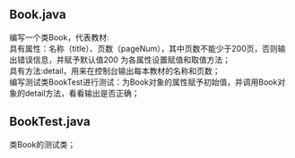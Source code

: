 ## Book.java
编写一个类Book，代表教材:  
具有属性：名称（title）、页数（pageNum），其中页数不能少于200页，否则输出错误信息，并赋予默认值200
为各属性设置赋值和取值方法；  
具有方法:detail，用来在控制台输出每本教材的名称和页数；  
编写测试类BookTest进行测试：为Book对象的属性赋予初始值，并调用Book对象的detail方法，看看输出是否正确；

## BookTest.java
类Book的测试类；